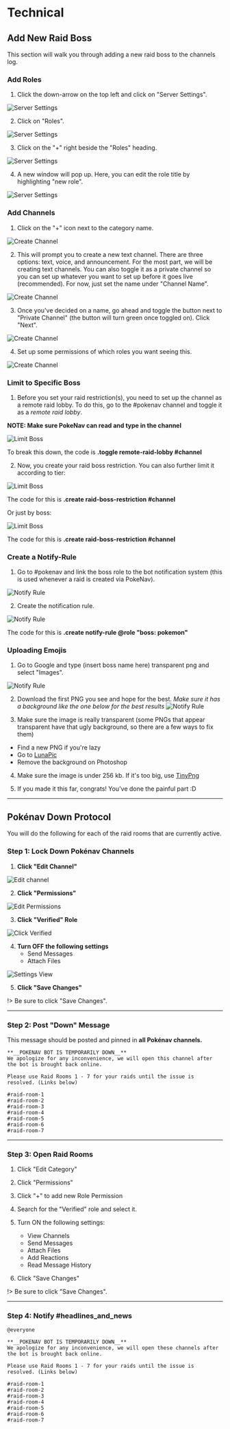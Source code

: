 # Technical 

## Add New Raid Boss
This section will walk you through adding a new raid boss to the channels log. 

### Add Roles

1. Click the down-arrow on the top left and click on "Server Settings".

![Server Settings](assets/img/technical/add-boss-1.png ':size=250')

2. Click on "Roles".

![Server Settings](assets/img/technical/add-boss-2.png ':size=250')

3. Click on the "+" right beside the "Roles" heading.

![Server Settings](assets/img/technical/add-boss-3.png ':size=250')

4. A new window will pop up. Here, you can edit the role title by highlighting "new role".

![Server Settings](assets/img/technical/add-boss-4.png)

### Add Channels

1. Click on the "+" icon next to the category name.

![Create Channel](assets/img/technical/create-channel-1.PNG ':size=250')

2. This will prompt you to create a new text channel. There are three options: text, voice, and announcement. For the most part, we will be creating text channels. You can also toggle it as a private channel so you can set up whatever you want to set up before it goes live (recommended).
For now, just set the name under "Channel Name".

![Create Channel](assets/img/technical/create-channel-2.PNG ':size=250')

3. Once you've decided on a name, go ahead and toggle the button next to "Private Channel" (the button will turn green once toggled on). Click "Next".

![Create Channel](assets/img/technical/create-channel-3.PNG ':size=250')

4. Set up some permissions of which roles you want seeing this.

![Create Channel](assets/img/technical/create-channel-4.PNG ':size=250')

### Limit to Specific Boss

1. Before you set your raid restriction(s), you need to set up the channel as a remote raid lobby. To do this, go to the #pokenav channel and toggle it as a *remote raid lobby*.

**NOTE: Make sure PokeNav can read and type in the channel**

![Limit Boss](assets/img/technical/limit-1.PNG ':size=250')

To break this down, the code is **.toggle remote-raid-lobby #channel**

2. Now, you create your raid boss restriction. You can also further limit it according to tier:

![Limit Boss](assets/img/technical/limit-2.PNG ':size=250')

The code for this is **.create raid-boss-restriction #channel <tier>**

Or just by boss:

![Limit Boss](assets/img/technical/limit-3.PNG ':size=250')

The code for this is **.create raid-boss-restriction #channel <boss>**

### Create a Notify-Rule 

1. Go to #pokenav and link the boss role to the bot notification system (this is used whenever a raid is created via PokeNav).

![Notify Rule](assets/img/technical/rule-1.PNG ':size=250')

2. Create the notification rule.

![Notify Rule](assets/img/technical/rule-2.PNG ':size=250')

The code for this is **.create notify-rule @role "boss: pokemon"**

### Uploading Emojis 

1. Go to Google and type (insert boss name here) transparent png and select "Images".

![Notify Rule](assets/img/technical/froakie.png ':size=250')

2. Download the first PNG you see and hope for the best.
*Make sure it has a background like the one below for the best results*
![Notify Rule](assets/img/technical/froakie-transparent.png ':size=250')

3. Make sure the image is really transparent (some PNGs that appear transparent have that ugly background, so there are a few ways to fix them)
- Find a new PNG if you're lazy
- Go to [LunaPic](https://www12.lunapic.com/editor/?action=transparent)
- Remove the background on Photoshop

4. Make sure the image is under 256 kb. If it's too big, use [TinyPng](https://tinypng.com/)

5. If you made it this far, congrats! You've done the painful part :D
---

## Pokénav Down Protocol
You will do the following for each of the raid rooms that are currently active.

### Step 1: Lock Down Pokénav Channels

1. **Click "Edit Channel"**

![Edit channel](assets/img/technical/pokenav-down-lockdown-1.png ':size=250')

2. **Click "Permissions"**

![Edit Permissions](assets/img/technical/pokenav-down-lockdown-2.png ':size=250')

3. **Click "Verified" Role**

![Click Verified](assets/img/technical/pokenav-down-lockdown-3.png ':size=250')

4. **Turn OFF the following settings**
	- Send Messages
	- Attach Files

![Settings View](assets/img/technical/pokenav-down-lockdown-4.png ':size=250')

5. **Click "Save Changes"**

!> Be sure to click "Save Changes". 

---

### Step 2: Post "Down" Message

This message should be posted and pinned in **all Pokénav channels.**

```
**__POKENAV BOT IS TEMPORARILY DOWN__**
We apologize for any inconvenience, we will open this channel after the bot is brought back online. 

Please use Raid Rooms 1 - 7 for your raids until the issue is resolved. (Links below)

#raid-room-1 
#raid-room-2 
#raid-room-3 
#raid-room-4 
#raid-room-5 
#raid-room-6 
#raid-room-7
```
---

### Step 3: Open Raid Rooms

1. Click "Edit Category"

2. Click "Permissions"

3. Click "+" to add new Role Permission

4. Search for the "Verified" role and select it.

5. Turn ON the following settings:
	- View Channels
	- Send Messages
	- Attach Files
	- Add Reactions
	- Read Message History

6. Click "Save Changes"

!> Be sure to click "Save Changes".

---

### Step 4: Notify #headlines_and_news

```
@everyone

**__POKENAV BOT IS TEMPORARILY DOWN__**
We apologize for any inconvenience, we will open these channels after the bot is brought back online. 

Please use Raid Rooms 1 - 7 for your raids until the issue is resolved. (Links below)

#raid-room-1 
#raid-room-2 
#raid-room-3 
#raid-room-4 
#raid-room-5 
#raid-room-6 
#raid-room-7
```